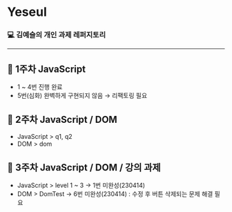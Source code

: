 # Yeseul

### :computer: 김예슬의 개인 과제 레퍼지토리

<hr>

## :file_folder: 1주차 JavaScript

- 1 ~ 4번 진행 완료
- 5번(심화) 완벽하게 구현되지 않음 → 리팩토링 필요

## :file_folder: 2주차 JavaScript / DOM

- JavaScript > q1, q2
- DOM > dom

## :file_folder: 3주차 JavaScript / DOM / 강의 과제

- JavaScript > level 1 ~ 3 -> 1번 미완성(230414)
- DOM > DomTest -> 6번 미완성(230414) : 수정 후 버튼 삭제되는 문제 해결 필요
